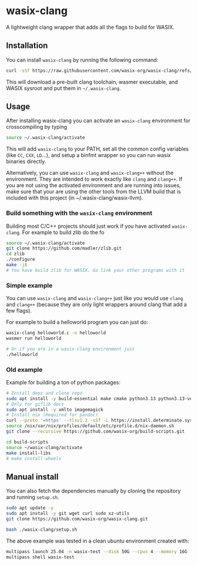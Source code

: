 # wasix-clang

A lightweight clang wrapper that adds all the flags to build for WASIX.

## Installation

You can install `wasix-clang` by running the following command:

```bash
curl -sSf https://raw.githubusercontent.com/wasix-org/wasix-clang/refs/heads/main/setup.sh | bash
```

This will download a pre-built clang toolchain, wasmer executable, and WASIX sysroot and put them in `~/.wasix-clang`.

## Usage

After installing wasix-clang you can activate an `wasix-clang` environment for crosscompiling by typing

```bash
source ~/.wasix-clang/activate
```

This will add `wasix-clang` to your PATH, set all the common config variables (like `CC`, `CXX`, `LD`...), and setup a binfmt wrapper so you can run wasix binaries directly.

Alternatively, you can use `wasix-clang` and `wasix-clang++` without the environment. They are intended to work exactly like `clang` and `clang++`. If you are not using the activated environment and are running into issues, make sure that your are using the other tools from the LLVM build that is included with this project (in ~/.wasix-clang/wasix-llvm).


### Build something with the `wasix-clang` environment

Building most C/C++ projects should just work if you have activated `wasix-clang`. For example to build zlib do the fo

```bash
source ~/.wasix-clang/activate
git clone https://github.com/madler/zlib.git
cd zlib
./configure
make -j8
# You have build zlib for WASIX. Go link your other programs with it
```

### Simple example

You can use `wasix-clang` and `wasix-clang++` just like you would use `clang` and `clang++` (because they are only light wrappers around clang that add a few flags).

For example to build a helloworld program you can just do:

```bash
wasix-clang helloworld.c -o helloworld
wasmer run helloworld

# Or if you are in a wasix-clang environment just
./helloworld
```

### Old example

Example for building a ton of python packages:

```bash
# Install deps and clone repo
sudo apt install -y build-essential make cmake python3.13 python3.13-venv autopoint libtool pkg-config autoconf dejagnu meson ninja-build bison flex perl patchelf po4a yq
# Only for giflib docs
sudo apt install -y xmlto imagemagick
# Install nix (Required for pandoc)
curl --proto '=https' --tlsv1.2 -sSf -L https://install.determinate.systems/nix | sudo sh -s -- install $(! test -f /.dockerenv || echo "linux --init none") --no-confirm
source /nix/var/nix/profiles/default/etc/profile.d/nix-daemon.sh
git clone --recursive https://github.com/wasix-org/build-scripts.git

cd build-scripts
source ~/wasix-clang/activate
make install-libs
# make install-wheels
```

## Manual install

You can also fetch the dependencies manually by cloning the repository and running `setup.sh`.

```bash
sudo apt update -y
sudo apt install -y git wget curl sudo xz-utils
git clone https://github.com/wasix-org/wasix-clang.git

bash ./wasix-clang/setup.sh
```

The above example was tested in a clean ubuntu environment created with:

```bash
multipass launch 25.04 -n wasix-test --disk 50G --cpus 4 --momory 16G
multipass shell wasix-test
```